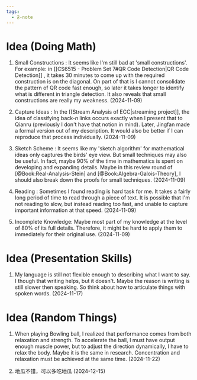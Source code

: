 ```yaml
---
tags:
  - 𝔉-note
---
```

# Idea (Doing Math)

1. Small Constructions : It seems like I'm still bad at 'small constructions'. For example: in [[CS6515 - Problem Set 7#QR Code Detection|QR Code Detection]] , it takes 30 minutes to come up with the required construction is on the diagonal. On part of that is I cannot consolidate the pattern of QR code fast enough, so later it takes longer to identify what is different in triangle detection. It also reveals that small constructions are really my weakness. (2024-11-09)

2. Capture Ideas : In the [[Stream Analysis of ECC|streaming project]], the idea of classifying back-$n$ links occurs exactly when I present that to Qianru (previously I don't have that notion in mind). Later, Jingfan made a formal version out of my description. It would also be better if I can reproduce that process individually. (2024-11-09)

3. Sketch Scheme : It seems like my 'sketch algorithm' for mathematical ideas only captures the birds' eye view. But small techniques may also be useful. In fact, maybe 90% of the time in mathematics is spent on developing and expanding details. Maybe in this review round of [@Book:Real-Analysis-Stein] and [@Book:Algebra-Galois-Theory], I should also break down the proofs for small techniques. (2024-11-09)

4. Reading : Sometimes I found reading is hard task for me. It takes a fairly long period of time to read through a piece of text. It is possible that I'm not reading to slow, but instead reading too fast, and unable to capture important information at that speed. (2024-11-09)

5. Incomplete Knowledge: Maybe most part of my knowledge at the level of 80% of its full details. Therefore, it might be hard to apply them to immediately for their original use. (2024-11-09)

# Idea (Presentation Skills)

1. My language is still not flexible enough to describing what I want to say. I though that writing helps, but it doesn't. Maybe the reason is writing is still slower then speaking. So think about how to articulate things with spoken words. (2024-11-17)

# Idea (Random Things)

1. When playing Bowling ball, I realized that performance comes from both relaxation and strength. To accelerate the ball, I must have output enough muscle power, but to adjust the direction dynamically, I have to relax the body. Maybe it is the same in research. Concentration and relaxation must be achieved at the same time. (2024-11-22)

2. 地瓜不错，可以多吃地瓜 (2024-12-15)
